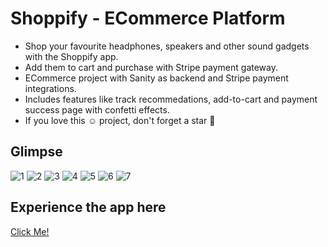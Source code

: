 # Shoppify - ECommerce Platform

* Shop your favourite headphones, speakers and other sound gadgets with the Shoppify app.
* Add them to cart and purchase with Stripe payment gateway.
* ECommerce project with Sanity as backend and Stripe payment integrations.
* Includes features like track recommedations, add-to-cart and payment success page with confetti effects.
* If you love this ☺️ project, don't forget a star 🌟

## Glimpse

![1](https://user-images.githubusercontent.com/79959361/198186446-647efc2c-5611-49cc-88c4-57e3ca14b2d8.png)
![2](https://user-images.githubusercontent.com/79959361/198186449-b72a2559-86c0-4b04-a441-51444aedcd96.png)
![3](https://user-images.githubusercontent.com/79959361/198186455-98f296b4-ed2c-441c-9ebc-d81b8218ef5c.png)
![4](https://user-images.githubusercontent.com/79959361/198186463-da733192-6545-4ecf-822b-9ef3f6fb3de9.png)
![5](https://user-images.githubusercontent.com/79959361/198186681-ba6396a9-b79b-4c16-a320-f2a8a83b59bf.png)
![6](https://user-images.githubusercontent.com/79959361/198186472-064b9ea8-9a9b-4f7d-8c1e-b04819968556.png)
![7](https://user-images.githubusercontent.com/79959361/198186475-0d64940f-9b33-4421-be5b-8747a97f019e.png)

## Experience the app here 
[Click Me!](https://fazevennom-shoppify.vercel.app/)
